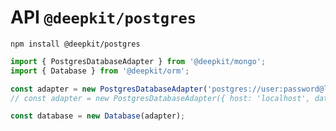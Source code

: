 # API `@deepkit/postgres`

```shell
npm install @deepkit/postgres
```

```typescript
import { PostgresDatabaseAdapter } from '@deepkit/mongo';
import { Database } from '@deepkit/orm';

const adapter = new PostgresDatabaseAdapter('postgres://user:password@localhost/mydatabase');
// const adapter = new PostgresDatabaseAdapter({ host: 'localhost', database: 'postgres', user: 'postgres' });

const database = new Database(adapter);
```


<api-docs package="@deepkit/postgres"></api-docs>